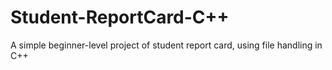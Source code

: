 # Student-ReportCard-C++
A simple beginner-level project of student report card, using file handling in C++
